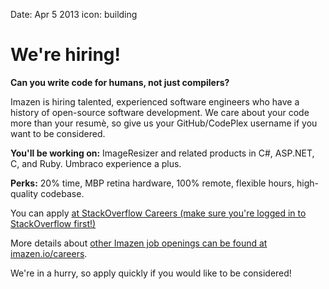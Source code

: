 Date: Apr 5 2013
icon: building

# We're hiring!

**Can you write code for humans, not just compilers?**

Imazen is hiring talented, experienced software engineers who have a history of open-source software development. We care about your code more than your resumè, so give us your GitHub/CodePlex username if you want to be considered.

**You'll be working on:** ImageResizer and related products in C#, ASP.NET, C, and Ruby. Umbraco experience a plus.

**Perks:** 20% time, MBP retina hardware, 100% remote, flexible hours, high-quality codebase.

You can apply [at StackOverflow Careers (make sure you're logged in to StackOverflow first!)](http://careers.stackoverflow.com/jobs/32425/work-on-open-source-imaging-software-in-c-sharp-c-imazen)

More details about [other Imazen job openings can be found at imazen.io/careers](http://www.imazen.io/careers).

We're in a hurry, so apply quickly if you would like to be considered!